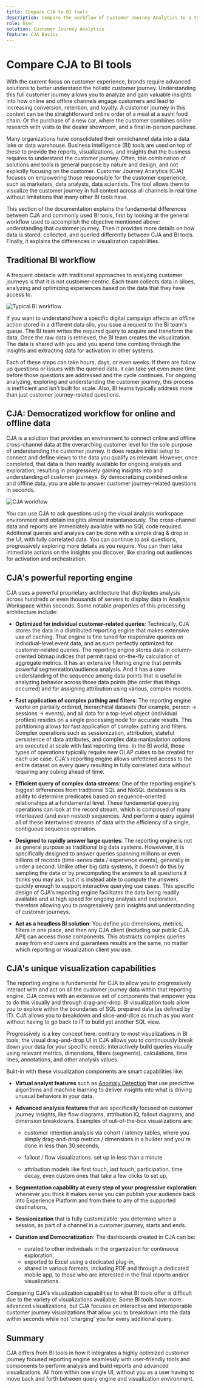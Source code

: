 ```yaml
---
title: Compare CJA to BI tools
description: Compare the workflow of Customer Journey Analytics to a typical BI workflow
role: User
solution: Customer Journey Analytics
feature: CJA Basics
---
```


# Compare CJA to BI tools

With the current focus on customer experience, brands require advanced solutions to better understand the holistic customer journey. Understanding this full customer journey allows you to analyze and gain valuable insights into how online and offline channels engage customers and lead to increasing conversion, retention, and loyalty. A customer journey in this context can be the straightforward online order of a meal at a sushi food chain. Or the purchase of a new car, where the customer combines online research with visits to the dealer showroom, and a final in-person purchase.

Many organizations have consolidated their omnichannel data into a data lake or data warehouse. Business intelligence (BI) tools are used on top of these to provide the reports, visualizations, and insights that the business requires to understand the customer journey. Often, this combination of solutions and tools is general purpose by nature and design, and not explicitly focusing on the customer. Customer Journey Analytics (CJA) focuses on empowering those responsible for the customer experience, such as marketers, data analysts, data scientists. The tool allows them to visualize the customer journey in full context across all channels in real time without limitations that many other BI tools have.

This section of the documentation explains the fundamental differences between CJA and commonly used BI tools, first by looking at the general workflow used to accomplish the objective mentioned above: understanding that customer journey. Then it provides more details on how data is stored, collected, and queried differently between CJA and BI tools. Finally, it explains the differences in visualization capabilities.

## Traditional BI workflow

A frequent obstacle with traditional approaches to analyzing customer journeys is that it is not customer-centric. Each team collects data in siloes, analyzing and optimizing experiences based on the data that they have access to.

![Typical BI workflow](./assets/biworkflow.png)

If you want to understand how a specific digital campaign affects an offline action stored in a different data silo, you issue a request to the BI team's queue. The BI team writes the required query to acquire and transform the data. Once the raw data is retrieved, the BI team creates the visualization. The data is shared with you and you spend time combing through the insights and extracting data for activation in other systems. 

Each of these steps can take hours, days, or even weeks. If there are follow up questions or issues with the queried data, it can take yet even more time before those questions are addressed and the cycle continues. For ongoing analyzing, exploring and understanding the customer journey, this process is inefficient and isn't built for scale. Also, BI teams typically address more than just customer journey-related questions.

## CJA: Democratized workflow for online and offline data

CJA is a solution that provides an environment to connect online and offline cross-channel data at the overarching customer level for the sole purpose of understanding the customer journey. It does require initial setup to connect and define views to the data you qualify as relevant. However, once completed, that data is then readily available for ongoing analysis and exploration, resulting in progressively gaining insights into and understanding of customer journeys. By democratizing combined online and offline data, you are able to answer customer journey-related questions in seconds.

![CJA workflow](./assets/cjaworkflow.png)

You can use CJA to ask questions using the visual analysis workspace environment and obtain insights almost instantaneously. The cross-channel data and reports are immediately available with no SQL code required. Additional queries and analysis can be done with a simple drag & drop in the UI, with fully correlated data. You can continue to ask questions, progressively exploring more details as you require. You can then take immediate actions on the insights you discover, like sharing out audiences for activation and orchestration.

## CJA's powerful reporting engine

CJA uses a powerful proprietary architecture that distributes analysis across hundreds or even thousands of servers to display data in Analysis Workspace within seconds. Some notable properties of this processing architecture include:

-   **Optimized for individual customer-related queries**: Technically, CJA stores the data in a distributed reporting engine that makes extensive use of caching. That engine is fine tuned for responsive queries on individual-level event data, and as such perfectly optimized for customer-related queries. The reporting engine stores data in column-oriented bitmap indices that permit rapid on-the-fly calculation of aggregate metrics. It has an extensive filtering engine that permits powerful segmentation/audience analysis. And it has a core understanding of the sequence among data points that is useful in analyzing behavior across those data points (the order that things occurred) and for assigning attribution using various, complex models.

-   **Fast application of complex pathing and filters**: The reporting engine works on partially ordered, hierarchical datasets (for example, person -> sessions -> events), and all data for a top-level object (individual profiles) resides on a single processing node for accurate results. This partitioning allows for fast application of complex pathing and filters. Complex operations such as sessionization, attribution, stateful persistence of data attributes, and complex data manipulation options are executed at scale with fast reporting time. In the BI world, those types of operations typically require new OLAP cubes to be created for each use case. CJA's reporting engine allows unfettered access to the entire dataset on every query resulting in fully correlated data without requiring any cubing ahead of time.

-   **Efficient query of complex data streams**: One of the reporting engine's biggest differences from traditional SQL and NoSQL databases is its ability to determine predicates based on sequence-oriented relationships at a fundamental level. These fundamental querying operations can look at the record stream, which is composed of many interleaved (and even nested) sequences. And perform a query against all of these intertwined streams of data with the efficiency of a single, contiguous sequence operation.

-   **Designed to rapidly answer large queries**: The reporting engine is not as general purpose as traditional big data systems. Howevever, it is specifically designed to answer queries spanning millions or even billions of records (time-series data / experience events), generally in under a second. Unlike other big data systems, it doesn't do this by sampling the data or by precomputing the answers to all questions it thinks you may ask, but it is instead able to compute the answers quickly enough to support interactive querying use cases. This specific design of CJA's reporting engine facilitates the data being readily available and at high speed for ongoing analysis and exploration, therefore allowing you to progressively gain insights and understanding of customer journeys.

-   **Act as a headless BI solution**: You define you dimensions, metrics, filters in one place, and then any CJA client (including our public CJA API) can access those components. This abstracts complex queries away from end users and guarantees results are the same, no matter which reporting or visualization client you use. 

## CJA's unique visualization capabilities

The reporting engine is fundamental for CJA to allow you to progressively interact with and act on all the customer journey data within that reporting engine. CJA comes with an extensive set of components that empower you to do this visually and through drag-and-drop. BI visualization tools allow you to explore within the boundaries of SQL prepared data (as defined by IT). CJA allows you to breakdown and slice-and-dice as much as you want without having to go back to IT to build yet another SQL view.  

Progressively is a key concept here: contrary to most visualizations in BI tools, the visual drag-and-drop UI in CJA allows you to continuously break down your data for your specific needs: interactively build queries visually using relevant metrics, dimensions, filters (segments), calculations, time lines, annotations, and other analysis values.

Built-in with these visualization components are smart capabilities like:

-   **Virtual analyst features** such as [Anomaly Detection](/help/analysis-workspace/virtual-analyst/c-anomaly-detection/anomaly-detection.md) that use predictive algorithms and machine learning to deliver insights into what is driving unusual behaviors in your data.

-   **Advanced analysis features** that are specifically focused on customer journey insights, like flow diagrams, attribution IQ, fallout diagrams, and dimension breakdowns. Examples of out-of-the-box visualizations are:

    -   customer retention analysis via cohort / latency tables, where you simply drag-and-drop metrics / dimensions in a builder and you're done in less than 30 seconds,

    -   fallout / flow visualizations. set up in less than a minute
    
    -   attribution models like first touch, last touch, participation, time decay, even custom ones that take a few clicks to set up,

-   **Segmentation capability at every step of your progressive exploration**: whenever you think it makes sense you can publish your audience back into Experience Platform and from there to any of the supported destinations, 

-   **Sessionization** that is fully customizable: you determine when a session, as part of a channel in a customer journey, starts and ends.

-   **Curation and Democratization**: The dashboards created in CJA can be:
    - curated to other individuals in the organization for continuous exploration, 
    - exported to Excel using a dedicated plug-in, 
    - shared in various formats, including PDF and through a dedicated mobile app, to those who are interested in the final reports and/or visualizations. 

Comparing CJA's visualization capabilities to what BI tools offer is difficult due to the variety of visualizations available. Some BI tools have more advanced visualizations, but CJA focuses on interactive and interoperable customer journey visualizations that allow you to breakdown into the data within seconds while not 'charging' you for every additional query.


## Summary

CJA differs from BI tools in how it integrates a highly optimized customer journey focused reporting engine seamlessly with user-friendly tools and components to perform analysis and build reports and advanced visualizations. All from within one single UI, without you as a user having to move back and forth between query engine and visualization environment. 

